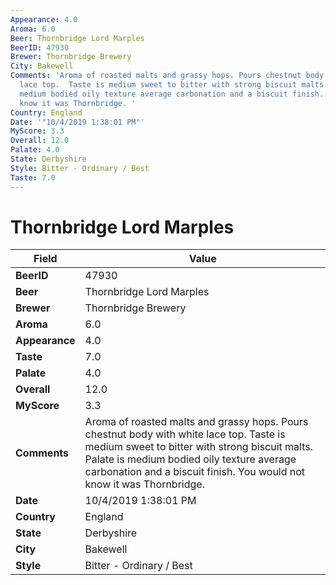 ```yaml
---
Appearance: 4.0
Aroma: 6.0
Beer: Thornbridge Lord Marples
BeerID: 47930
Brewer: Thornbridge Brewery
City: Bakewell
Comments: 'Aroma of roasted malts and grassy hops. Pours chestnut body with white
  lace top.  Taste is medium sweet to bitter with strong biscuit malts. Palate is
  medium bodied oily texture average carbonation and a biscuit finish. You would not
  know it was Thornbridge. '
Country: England
Date: '"10/4/2019 1:38:01 PM"'
MyScore: 3.3
Overall: 12.0
Palate: 4.0
State: Derbyshire
Style: Bitter - Ordinary / Best
Taste: 7.0
---
```


# Thornbridge Lord Marples

| Field         | Value |
|---------------|-------|
| **BeerID** | 47930 |
| **Beer** | Thornbridge Lord Marples |
| **Brewer** | Thornbridge Brewery |
| **Aroma** | 6.0 |
| **Appearance** | 4.0 |
| **Taste** | 7.0 |
| **Palate** | 4.0 |
| **Overall** | 12.0 |
| **MyScore** | 3.3 |
| **Comments** | Aroma of roasted malts and grassy hops. Pours chestnut body with white lace top.  Taste is medium sweet to bitter with strong biscuit malts. Palate is medium bodied oily texture average carbonation and a biscuit finish. You would not know it was Thornbridge.  |
| **Date** | 10/4/2019 1:38:01 PM |
| **Country** | England |
| **State** | Derbyshire |
| **City** | Bakewell |
| **Style** | Bitter - Ordinary / Best |
